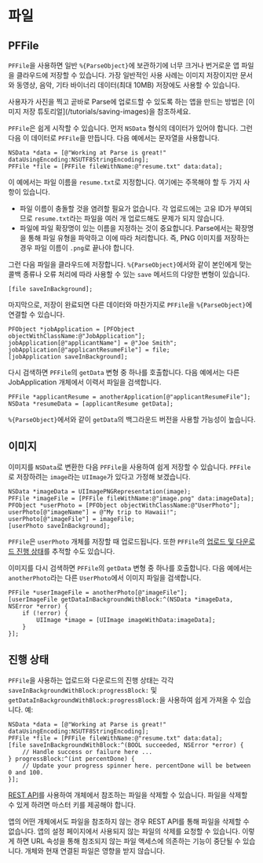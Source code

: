 # 파일

## PFFile

`PFFile`을 사용하면 일반 `%{ParseObject}`에 보관하기에 너무 크거나 번거로운 앱 파일을 클라우드에 저장할 수 있습니다. 가장 일반적인 사용 사례는 이미지 저장이지만 문서와 동영상, 음악, 기타 바이너리 데이터(최대 10MB) 저장에도 사용할 수 있습니다.

<div class='tip info'><div>
사용자가 사진을 찍고 곧바로 Parse에 업로드할 수 있도록 하는 앱을 만드는 방법은 [이미지 저장 튜토리얼](/tutorials/saving-images)을 참조하세요.
</div></div>

`PFFile`은 쉽게 시작할 수 있습니다. 먼저 `NSData` 형식의 데이터가 있어야 합니다. 그런 다음 이 데이터로 `PFFile`을 만듭니다. 다음 예에서는 문자열을 사용합니다.

```objc
NSData *data = [@"Working at Parse is great!" dataUsingEncoding:NSUTF8StringEncoding];
PFFile *file = [PFFile fileWithName:@"resume.txt" data:data];
```

이 예에서는 파일 이름을 `resume.txt`로 지정합니다. 여기에는 주목해야 할 두 가지 사항이 있습니다. 

*   파일 이름이 충돌할 것을 염려할 필요가 없습니다. 각 업로드에는 고유 ID가 부여되므로 `resume.txt`라는 파일을 여러 개 업로드해도 문제가 되지 않습니다.
*   파일에 파일 확장명이 있는 이름을 지정하는 것이 중요합니다. Parse에서는 확장명을 통해 파일 유형을 파악하고 이에 따라 처리합니다. 즉, PNG 이미지를 저장하는 경우 파일 이름이 `.png`로 끝나야 합니다.

그런 다음 파일을 클라우드에 저장합니다. `%{ParseObject}`에서와 같이 본인에게 맞는 콜백 종류나 오류 처리에 따라 사용할 수 있는 `save` 메서드의 다양한 변형이 있습니다.

```objc
[file saveInBackground];
```

마지막으로, 저장이 완료되면 다른 데이터와 마찬가지로 `PFFile`을 `%{ParseObject}`에 연결할 수 있습니다.

```objc
PFObject *jobApplication = [PFObject objectWithClassName:@"JobApplication"];
jobApplication[@"applicantName"] = @"Joe Smith";
jobApplication[@"applicantResumeFile"] = file;
[jobApplication saveInBackground];
```

다시 검색하면 `PFFile`의 `getData` 변형 중 하나를 호출합니다. 다음 예에서는 다른 JobApplication 개체에서 이력서 파일을 검색합니다.

```objc
PFFile *applicantResume = anotherApplication[@"applicantResumeFile"];
NSData *resumeData = [applicantResume getData];
```

`%{ParseObject}`에서와 같이 `getData`의 백그라운드 버전을 사용할 가능성이 높습니다.

## 이미지

이미지를 `NSData`로 변환한 다음 `PFFile`을 사용하여 쉽게 저장할 수 있습니다. `PFFile`로 저장하려는 `image`라는 `UIImage`가 있다고 가정해 보겠습니다.

```objc
NSData *imageData = UIImagePNGRepresentation(image);
PFFile *imageFile = [PFFile fileWithName:@"image.png" data:imageData];
PFObject *userPhoto = [PFObject objectWithClassName:@"UserPhoto"];
userPhoto[@"imageName"] = @"My trip to Hawaii!";
userPhoto[@"imageFile"] = imageFile;
[userPhoto saveInBackground];
```

`PFFile`은 `userPhoto` 개체를 저장할 때 업로드됩니다. 또한 `PFFile`의 [업로드 및 다운로드 진행 상태](/docs/kr/ios_guide#files-progress)를 추적할 수도 있습니다.

이미지를 다시 검색하면 `PFFile`의 `getData` 변형 중 하나를 호출합니다. 다음 예에서는 `anotherPhoto`라는 다른 `UserPhoto`에서 이미지 파일을 검색합니다.

```objc
PFFile *userImageFile = anotherPhoto[@"imageFile"];
[userImageFile getDataInBackgroundWithBlock:^(NSData *imageData, NSError *error) {
    if (!error) {
        UIImage *image = [UIImage imageWithData:imageData];
    }
}];
```

## 진행 상태

`PFFile`을 사용하는 업로드와 다운로드의 진행 상태는 각각 `saveInBackgroundWithBlock:progressBlock:` 및 `getDataInBackgroundWithBlock:progressBlock:`을 사용하여 쉽게 가져올 수 있습니다. 예:

```objc
NSData *data = [@"Working at Parse is great!" dataUsingEncoding:NSUTF8StringEncoding];
PFFile *file = [PFFile fileWithName:@"resume.txt" data:data];
[file saveInBackgroundWithBlock:^(BOOL succeeded, NSError *error) {
    // Handle success or failure here ... 
} progressBlock:^(int percentDone) {
    // Update your progress spinner here. percentDone will be between 0 and 100.
}];
```

[REST API](/docs/rest#files-deleting)를 사용하여 개체에서 참조하는 파일을 삭제할 수 있습니다. 파일을 삭제할 수 있게 하려면 마스터 키를 제공해야 합니다.

앱의 어떤 개체에서도 파일을 참조하지 않는 경우 REST API를 통해 파일을 삭제할 수 없습니다. 앱의 설정 페이지에서 사용되지 않는 파일의 삭제를 요청할 수 있습니다. 이렇게 하면 URL 속성을 통해 참조되지 않는 파일 액세스에 의존하는 기능이 중단될 수 있습니다. 개체와 현재 연결된 파일은 영향을 받지 않습니다.
